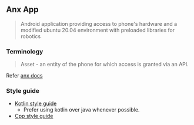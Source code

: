 ## Anx App
> Android application providing access to phone's hardware and a modified ubuntu 20.04 environment with preloaded libraries for robotics

### Terminology
> Asset - an entity of the phone for which access is granted via an API.

Refer [anx docs](https://github.com/flomobility/anx_docs)

### Style guide
- [Kotlin style guide](https://developer.android.com/kotlin/style-guide)
    - Prefer using kotlin over java whenever possible.
- [Cpp style guide](https://google.github.io/styleguide/cppguide.html)
